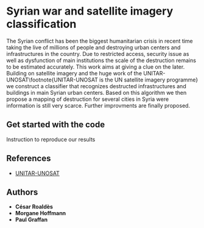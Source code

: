 # Syrian war and satellite imagery classification

The Syrian conflict has been the biggest humanitarian crisis in recent time taking the live of millions of people and destroying urban centers and infrastructures in the country. Due to restricted access, security issue as well as dysfunction of main institutions the scale of the destruction remains to be estimated accurately. This work aims at giving a clue on the later. Building on satellite imagery and the huge work of the UNITAR-UNOSAT\footnote{UNITAR-UNOSAT is the UN satellite imagery programme} we construct a classifier that recognizes destructed infrastructures and buildings in main Syrian urban centers. Based on this algorithm we then propose a mapping of destruction for several cities in Syria were information is still very scarce. Further improvments are finally proposed.

## Get started with the code

Instruction to reproduce our results 

## References

* [UNITAR-UNOSAT](https://unitar.org/sustainable-development-goals/satellite-analysis-and-applied-research) 

## Authors

* **César Roaldès** 
* **Morgane Hoffmann**
* **Paul Graffan**




